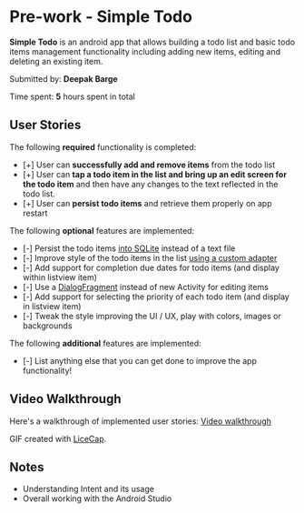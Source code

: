 # Pre-work - **Simple Todo**

**Simple Todo** is an android app that allows building a todo list and basic todo items management functionality including adding new items, editing and deleting an existing item.

Submitted by: **Deepak Barge**

Time spent: **5** hours spent in total

## User Stories

The following **required** functionality is completed:

* [+] User can **successfully add and remove items** from the todo list
* [+] User can **tap a todo item in the list and bring up an edit screen for the todo item** and then have any changes to the text reflected in the todo list.
* [+] User can **persist todo items** and retrieve them properly on app restart

The following **optional** features are implemented:

* [-] Persist the todo items [into SQLite](http://guides.codepath.com/android/Persisting-Data-to-the-Device#sqlite) instead of a text file
* [-] Improve style of the todo items in the list [using a custom adapter](http://guides.codepath.com/android/Using-an-ArrayAdapter-with-ListView)
* [-] Add support for completion due dates for todo items (and display within listview item)
* [-] Use a [DialogFragment](http://guides.codepath.com/android/Using-DialogFragment) instead of new Activity for editing items
* [-] Add support for selecting the priority of each todo item (and display in listview item)
* [-] Tweak the style improving the UI / UX, play with colors, images or backgrounds

The following **additional** features are implemented:

* [-] List anything else that you can get done to improve the app functionality!

## Video Walkthrough 

Here's a walkthrough of implemented user stories: [Video walkthrough](http://i.imgur.com/HcnhVsc.gifv)

GIF created with [LiceCap](http://www.cockos.com/licecap/).

## Notes

* Understanding Intent and its usage
* Overall working with the Android Studio
